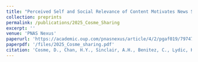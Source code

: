 ```yaml
---
title: "Perceived Self and Social Relevance of Content Motivates News Sharing Across Cultures and Topics"
collection: preprints
permalink: /publications/2025_Cosme_Sharing
excerpt: ''
venue: 'PNAS Nexus'
paperurl: 'https://academic.oup.com/pnasnexus/article/4/2/pgaf019/7974719'
paperpdf: '/files/2025_Cosme_sharing.pdf'
citation: 'Cosme, D., Chan, H.Y., Sinclair, A.H., Benitez, C., Lydic, K., Martin, R., Resnick, A., Carreras-Tartak, J., Cooper, N., Paul, A.M., Koelle, D., McVay, J., Falk, E.B., & Scholz, C. Perceived self and social relevance of content motivates news sharing across cultures and topics. PNAS Nexus, 4(2), pgaf019 (2025). https://doi.org/10.1093/pnasnexus/pgaf019'
---
```

